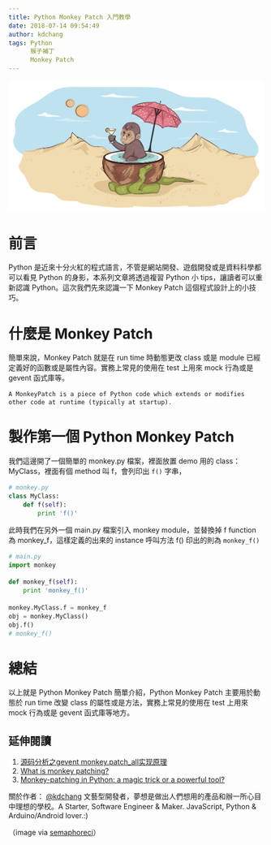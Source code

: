 ```yaml
---
title: Python Monkey Patch 入門教學
date: 2018-07-14 09:54:49
author: kdchang
tags: Python
      猴子補丁
      Monkey Patch
---
```


![ 如何使用 Python Monkey Patch）](/img/kdchang/python-tips/monkey-patching.png)

# 前言
Python 是近來十分火紅的程式語言，不管是網站開發、遊戲開發或是資料科學都可以看見 Python 的身影，本系列文章將透過複習 Python 小 tips，讓讀者可以重新認識 Python。這次我們先來認識一下 Monkey Patch 這個程式設計上的小技巧。

# 什麼是 Monkey Patch
簡單來說，Monkey Patch 就是在 run time 時動態更改 class 或是 module 已經定義好的函數或是屬性內容。實務上常見的使用在 test 上用來 mock 行為或是 gevent 函式庫等。

```
A MonkeyPatch is a piece of Python code which extends or modifies other code at runtime (typically at startup).
```

# 製作第一個 Python Monkey Patch
我們這邊開了一個簡單的 monkey.py 檔案，裡面放置 demo 用的 class：MyClass，裡面有個 method 叫 f，會列印出 `f()` 字串，

```py
# monkey.py
class MyClass:
    def f(self):
        print 'f()'
```

此時我們在另外一個 main.py 檔案引入 monkey module，並替換掉 f function 為 monkey_f，這樣定義的出來的 instance 呼叫方法 f() 印出的則為 `monkey_f()`

```py
# main.py
import monkey

def monkey_f(self):
    print 'monkey_f()'
 
monkey.MyClass.f = monkey_f
obj = monkey.MyClass()
obj.f()
# monkey_f()
```

# 總結
以上就是 Python Monkey Patch 簡單介紹，Python Monkey Patch 主要用於動態於 run time 改變 class 的屬性或是方法，實務上常見的使用在 test 上用來 mock 行為或是 gevent 函式庫等地方。

## 延伸閱讀
1. [源码分析之gevent monkey.patch_all实现原理](http://xiaorui.cc/2016/04/27/%E6%BA%90%E7%A0%81%E5%88%86%E6%9E%90%E4%B9%8Bgevent-monkey-patch_all%E5%AE%9E%E7%8E%B0%E5%8E%9F%E7%90%86/)
2. [What is monkey patching?](https://stackoverflow.com/questions/5626193/what-is-monkey-patching)
3. [Monkey-patching in Python: a magic trick or a powerful tool?](https://www.slideshare.net/ElizavetaShashkova/monkeypatching-in-python-a-magic-trick-or-a-powerful-tool)

關於作者：
[@kdchang](http://blog.kdchang.cc) 文藝型開發者，夢想是做出人們想用的產品和辦一所心目中理想的學校。A Starter, Software Engineer & Maker. JavaScript, Python & Arduino/Android lover.:)

（image via [semaphoreci](https://semaphoreci.com/community/tutorials/mocks-and-monkeypatching-in-python)）
